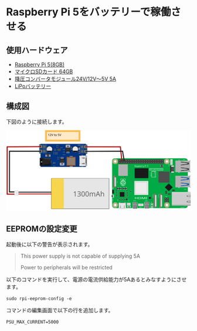 # Raspberry Pi 5をバッテリーで稼働させる

## 使用ハードウェア

* [Raspberry Pi 5(8GB)](https://amzn.to/3JHBZtJ)
* [マイクロSDカード 64GB](https://amzn.to/4bgQPmT)
* [降圧コンバータモジュール24V/12V〜5V 5A](https://amzn.to/3JOahvB)
* [LiPoバッテリー](https://amzn.to/3QvTPnu)

## 構成図

下図のように接続します。

![](images/RunOnBattery.svg)

## EEPROMの設定変更

起動後に以下の警告が表示されます。

> This power supply is not capable of supplying 5A
> 
> Power to peripherals will be restricted

以下のコマンドを実行して、電源の電流供給能力が5Aあるとみなすようにさせます。

```
sudo rpi-eeprom-config -e
```

コマンドの編集画面で以下の行を追加します。

```
PSU_MAX_CURRENT=5000
```